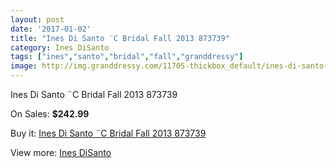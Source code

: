 ```yaml
---
layout: post
date: '2017-01-02'
title: "Ines Di Santo ¨C Bridal Fall 2013 873739"
category: Ines DiSanto
tags: ["ines","santo","bridal","fall","granddressy"]
image: http://img.granddressy.com/11705-thickbox_default/ines-di-santo-c-bridal-fall-2013-873739.jpg
---
```

Ines Di Santo ¨C Bridal Fall 2013 873739

On Sales: **$242.99**
<a href="https://www.granddressy.com/en/ines-disanto/10800-ines-di-santo-c-bridal-fall-2013-873739.html"><amp-img layout="responsive" width="600" height="600" src="//img.granddressy.com/11705-thickbox_default/ines-di-santo-c-bridal-fall-2013-873739.jpg" alt="Ines Di Santo ¨C Bridal Fall 2013 873739 0" /></a>

Buy it: [Ines Di Santo ¨C Bridal Fall 2013 873739](https://www.granddressy.com/en/ines-disanto/10800-ines-di-santo-c-bridal-fall-2013-873739.html "Ines Di Santo ¨C Bridal Fall 2013 873739")

View more: [Ines DiSanto](https://www.granddressy.com/en/97-ines-disanto "Ines DiSanto")